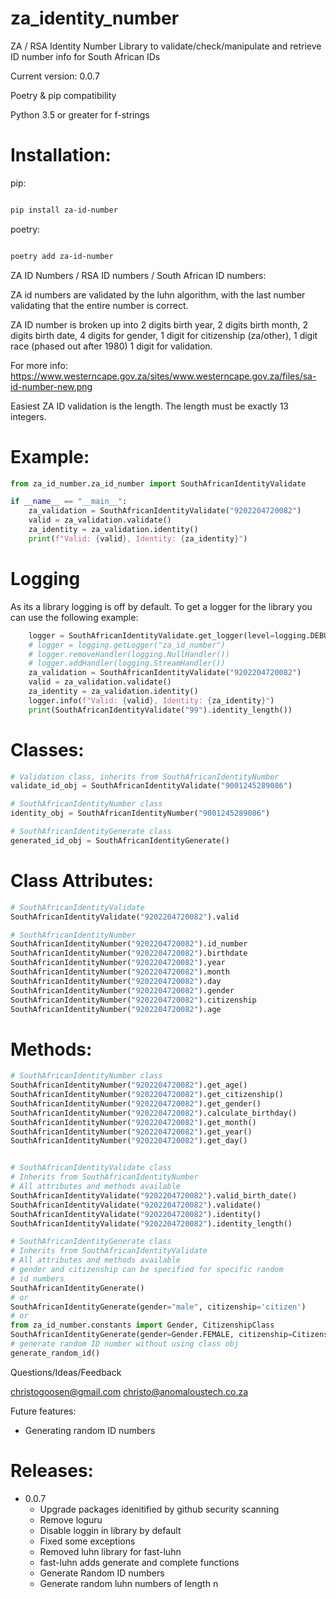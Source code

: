 # za_identity_number
ZA / RSA Identity Number 
Library to validate/check/manipulate and retrieve ID number info for South African IDs

Current version: 0.0.7

Poetry & pip compatibility

Python 3.5 or greater for f-strings

# Installation:

pip:
```bash

pip install za-id-number

```

poetry:

```bash

poetry add za-id-number

```

ZA ID Numbers / RSA ID numbers / South African ID numbers:

ZA id numbers are validated by the luhn algorithm, with the last number validating that the entire number is correct.

ZA ID number is broken up into  2 digits birth year, 2 digits birth month, 2 digits birth date, 4 digits for gender, 1 digit for citizenship (za/other), 1 digit race (phased out after 1980) 1 digit for validation.

For more info: https://www.westerncape.gov.za/sites/www.westerncape.gov.za/files/sa-id-number-new.png

Easiest ZA ID validation is the length. The length must be exactly 13 integers.

# Example:
```python
from za_id_number.za_id_number import SouthAfricanIdentityValidate

if __name__ == "__main__":
    za_validation = SouthAfricanIdentityValidate("9202204720082")
    valid = za_validation.validate()
    za_identity = za_validation.identity()
    print(f"Valid: {valid}, Identity: {za_identity}")
```
# Logging
As its a library logging is off by default.
To get a logger for the library you can use the following example:
```python
    logger = SouthAfricanIdentityValidate.get_logger(level=logging.DEBUG)
    # logger = logging.getLogger("za_id_number")
    # logger.removeHandler(logging.NullHandler())
    # logger.addHandler(logging.StreamHandler())
    za_validation = SouthAfricanIdentityValidate("9202204720082")
    valid = za_validation.validate()
    za_identity = za_validation.identity()
    logger.info(f"Valid: {valid}, Identity: {za_identity}")
    print(SouthAfricanIdentityValidate("99").identity_length())
```

# Classes:
```python
# Validation class, inherits from SouthAfricanIdentityNumber
validate_id_obj = SouthAfricanIdentityValidate("9001245289086")

# SouthAfricanIdentityNumber class
identity_obj = SouthAfricanIdentityNumber("9001245289086")

# SouthAfricanIdentityGenerate class
generated_id_obj = SouthAfricanIdentityGenerate()
```

# Class Attributes:
```python
# SouthAfricanIdentityValidate
SouthAfricanIdentityValidate("9202204720082").valid

# SouthAfricanIdentityNumber
SouthAfricanIdentityNumber("9202204720082").id_number
SouthAfricanIdentityNumber("9202204720082").birthdate
SouthAfricanIdentityNumber("9202204720082").year
SouthAfricanIdentityNumber("9202204720082").month
SouthAfricanIdentityNumber("9202204720082").day
SouthAfricanIdentityNumber("9202204720082").gender
SouthAfricanIdentityNumber("9202204720082").citizenship
SouthAfricanIdentityNumber("9202204720082").age

```

# Methods:
```python
# SouthAfricanIdentityNumber class
SouthAfricanIdentityNumber("9202204720082").get_age()
SouthAfricanIdentityNumber("9202204720082").get_citizenship()
SouthAfricanIdentityNumber("9202204720082").get_gender()
SouthAfricanIdentityNumber("9202204720082").calculate_birthday()
SouthAfricanIdentityNumber("9202204720082").get_month()
SouthAfricanIdentityNumber("9202204720082").get_year()
SouthAfricanIdentityNumber("9202204720082").get_day()


# SouthAfricanIdentityValidate class
# Inherits from SouthAfricanIdentityNumber
# All attributes and methods available
SouthAfricanIdentityValidate("9202204720082").valid_birth_date()
SouthAfricanIdentityValidate("9202204720082").validate()
SouthAfricanIdentityValidate("9202204720082").identity()
SouthAfricanIdentityValidate("9202204720082").identity_length()

# SouthAfricanIdentityGenerate class
# Inherits from SouthAfricanIdentityValidate
# All attributes and methods available
# gender and citizenship can be specified for specific random
# id numbers
SouthAfricanIdentityGenerate()
# or
SouthAfricanIdentityGenerate(gender="male", citizenship='citizen')
# or
from za_id_number.constants import Gender, CitizenshipClass
SouthAfricanIdentityGenerate(gender=Gender.FEMALE, citizenship=CitizenshipClass.CITIZEN_BORN)
# generate random ID number without using class obj
generate_random_id()

```

Questions/Ideas/Feedback

christogoosen@gmail.com
christo@anomaloustech.co.za

Future features:
* Generating random ID numbers

# Releases:
* 0.0.7
  * Upgrade packages idenitified by github security scanning
  * Remove loguru
  * Disable loggin in library by default
  * Fixed some exceptions
  * Removed luhn library for fast-luhn
  * fast-luhn adds generate and complete functions
  * Generate Random ID numbers
  * Generate random luhn numbers of length n